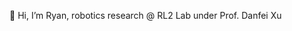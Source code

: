  👋 Hi, I’m Ryan, robotics research @ RL2 Lab under Prof. Danfei Xu
    

<!---
ryanthecreator/ryanthecreator is a ✨ special ✨ repository because its `README.md` (this file) appears on your GitHub profile.
You can click the Preview link to take a look at your changes.
--->
